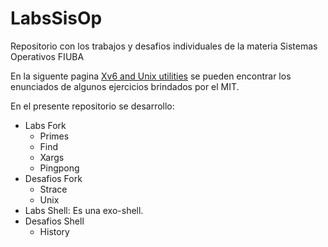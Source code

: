 # LabsSisOp
Repositorio con los trabajos y desafios individuales de la materia Sistemas Operativos FIUBA

En la siguente pagina [Xv6 and Unix utilities](https://pdos.csail.mit.edu/6.S081/2020/labs/util.html) se pueden encontrar los enunciados de algunos ejercicios brindados por el MIT.

En el presente repositorio se desarrollo:
- Labs Fork
  - Primes
  - Find
  - Xargs
  - Pingpong
- Desafios Fork
  - Strace
  - Unix
- Labs Shell: Es una exo-shell.
- Desafios Shell
  - History
